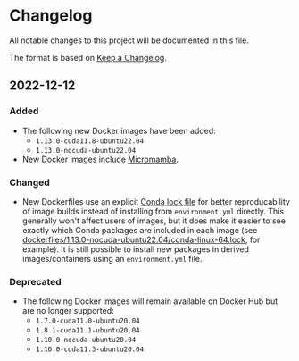 # Changelog

All notable changes to this project will be documented in this file.

The format is based on [Keep a Changelog](https://keepachangelog.com/en/1.0.0/).

## 2022-12-12

### Added

- The following new Docker images have been added:
  - `1.13.0-cuda11.8-ubuntu22.04`
  - `1.13.0-nocuda-ubuntu22.04`
- New Docker images include [Micromamba](https://mamba.readthedocs.io/en/latest/user_guide/micromamba.html).

### Changed

- New Dockerfiles use an explicit [Conda lock file](https://github.com/conda-incubator/conda-lock) for better reproducability of image builds instead of installing from `environment.yml` directly. This generally won't affect users of images, but it does make it easier to see exactly which Conda packages are included in each image (see [dockerfiles/1.13.0-nocuda-ubuntu22.04/conda-linux-64.lock](dockerfiles/1.13.0-nocuda-ubuntu22.04/conda-linux-64.lock), for example). It is still possible to install new packages in derived images/containers using an `environment.yml` file.

### Deprecated

- The following Docker images will remain available on Docker Hub but are no longer supported:
  - `1.7.0-cuda11.0-ubuntu20.04`
  - `1.8.1-cuda11.1-ubuntu20.04`
  - `1.10.0-nocuda-ubuntu20.04`
  - `1.10.0-cuda11.3-ubuntu20.04`
